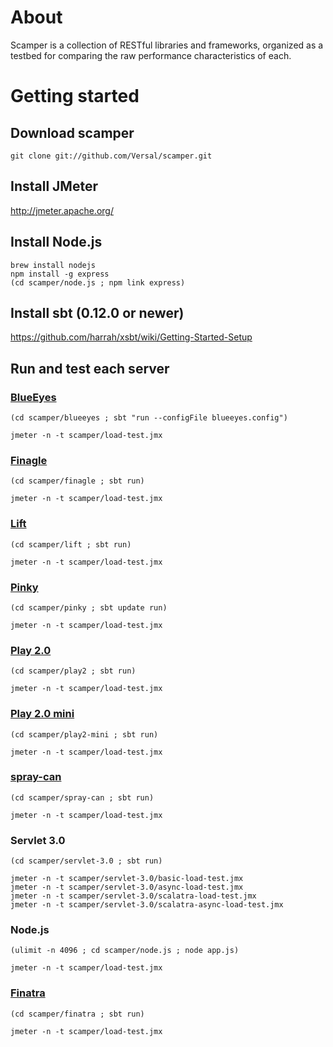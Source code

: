 # About

Scamper is a collection of RESTful libraries and frameworks, organized as a testbed for comparing the raw performance characteristics of each.

# Getting started

## Download scamper

```
git clone git://github.com/Versal/scamper.git
```

## Install JMeter

http://jmeter.apache.org/

## Install Node.js

```
brew install nodejs
npm install -g express
(cd scamper/node.js ; npm link express)
```

## Install sbt (0.12.0 or newer)

https://github.com/harrah/xsbt/wiki/Getting-Started-Setup

## Run and test each server


### [BlueEyes](https://github.com/jdegoes/blueeyes)

```
(cd scamper/blueeyes ; sbt "run --configFile blueeyes.config")
```

```
jmeter -n -t scamper/load-test.jmx
```

### [Finagle](https://github.com/twitter/finagle)

```
(cd scamper/finagle ; sbt run)
```

```
jmeter -n -t scamper/load-test.jmx
```

### [Lift](https://github.com/lift/lift)

```
(cd scamper/lift ; sbt run)
```

```
jmeter -n -t scamper/load-test.jmx
```

### [Pinky](https://github.com/pk11/pinky)

```
(cd scamper/pinky ; sbt update run)
```

```
jmeter -n -t scamper/load-test.jmx
```

### [Play 2.0](https://github.com/playframework/Play20)

```
(cd scamper/play2 ; sbt run)
```

```
jmeter -n -t scamper/load-test.jmx
```

### [Play 2.0 mini](https://github.com/typesafehub/play2-mini)

```
(cd scamper/play2-mini ; sbt run)
```

```
jmeter -n -t scamper/load-test.jmx
```

### [spray-can](https://github.com/spray/spray-can)

```
(cd scamper/spray-can ; sbt run)
```

```
jmeter -n -t scamper/load-test.jmx
```

### Servlet 3.0

```
(cd scamper/servlet-3.0 ; sbt run)
```

```
jmeter -n -t scamper/servlet-3.0/basic-load-test.jmx
jmeter -n -t scamper/servlet-3.0/async-load-test.jmx
jmeter -n -t scamper/servlet-3.0/scalatra-load-test.jmx
jmeter -n -t scamper/servlet-3.0/scalatra-async-load-test.jmx
```

### Node.js

```
(ulimit -n 4096 ; cd scamper/node.js ; node app.js)
```

```
jmeter -n -t scamper/load-test.jmx
```

### [Finatra](https://github.com/capotej/finatra)

```
(cd scamper/finatra ; sbt run)
```

```
jmeter -n -t scamper/load-test.jmx
```

